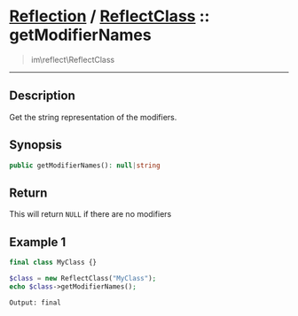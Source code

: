 # [Reflection](reflect.md) / [ReflectClass](reflect-ReflectClass.md) :: getModifierNames
 > im\reflect\ReflectClass
____

## Description
Get the string representation of the modifiers.

## Synopsis
```php
public getModifierNames(): null|string
```

## Return
This will return `NULL` if there are no modifiers

## Example 1
```php
final class MyClass {}

$class = new ReflectClass("MyClass");
echo $class->getModifierNames();
```

```
Output: final
```
